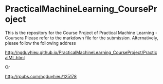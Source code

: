 # PracticalMachineLearning_CourseProject
This is the repository for the Course Project of Practical Machine Learning - Coursera
Please refer to the markdown file for the submission.
Alternatively, please follow the following address

http://ngduyhieu.github.io/PracticalMachineLearning_CourseProject/PracticalML.html

Or

http://rpubs.com/ngduyhieu/125178
